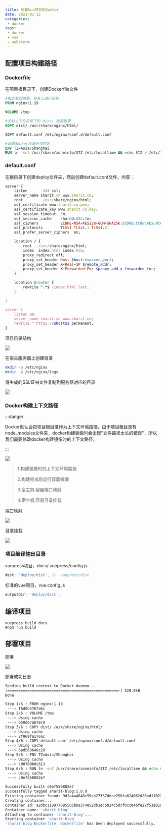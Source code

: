 ```yaml
---
title: 部署Vue项目到Docker
date: 2021-01-15
categories:
 - docker
tags:
 - docker
 - vue
 - webstorm
---
```


## 配置项目构建路径

### Dockerfile

在项目根目录下，创建Dockerfile文件

```dockerfile
#指定基础镜像，在其上进行定制
FROM nginx:1.19

VOLUME /tmp

#复制上下文目录下的 dist/ 到容器里
COPY dist/ /usr/share/nginx/html/

COPY default.conf /etc/nginx/conf.d/default.conf

#设置docker容器环境时区
ENV TZ=Asia/Shanghai
RUN ln -snf /usr/share/zoneinfo/$TZ /etc/localtime && echo $TZ > /etc/timezone
```

### default.conf

在根目录下创建deploy文件夹，然后创建default.conf文件，内容：

```ruby
server {
    listen       443 ssl;
    server_name sharit.cn www.sharit.cn;
    root         /usr/share/nginx/html;
    ssl_certificate www.sharit.cn.pem;
    ssl_certificate_key www.sharit.cn.key;
    ssl_session_timeout  5m;
    ssl_session_cache    shared:SSL:1m;
    ssl_ciphers          ECDHE-RSA-AES128-GCM-SHA256:ECDHE:ECDH:AES:HIGH:!NULL:aNULL:!MD5:!ADH:!RC4;
    ssl_protocols        TLSv1 TLSv1.1 TLSv1.2;
    ssl_prefer_server_ciphers  on;

    location / {
        root   /usr/share/nginx/html;
        index  index.html index.htm;
        proxy_redirect off;
        proxy_set_header Host $host:$server_port;
        proxy_set_header X-Real-IP $remote_addr;
        proxy_set_header X-Forwarded-For $proxy_add_x_forwarded_for;
    }

    location @router {
        rewrite ^.*$ /index.html last;
    }

}

server {
    listen 80;
    server_name sharit.cn www.sharit.cn;
    rewrite ^ https://$host$1 permanent;
}
```

项目目录结构

![](../.images/idea-docker-3.png)

在宿主服务器上创建目录

```sh
mkdir -p /etc/nginx
mkdir -p /etc/nginx/logs
```

将生成的SSL证书文件复制到服务器对应的目录

![](../.images/idea-docker-5.png)

### Docker构建上下文路径

:::danger

Docker默认会把项目根目录作为上下文环境路径，由于项目根目录有node_modules文件夹，docker构建镜像时会出现"文件路径太长的错误"，所以我们需要修改docker构建镜像时的上下文路径。

:::

![](../.images/idea-docker-4.png)

> 1.构建镜像时的上下文环境路径
>
> 2.构建完成后运行容器镜像
>
> 3.宿主机:容器端口映射
>
> 4.宿主机:容器目录挂载

端口映射

![](../.images/idea-docker-6.png)

目录挂载

![](../.images/idea-docker-7.png)

### 项目编译输出目录

vuepress项目，docs/.vuepress/config.js

```js
dest: 'deploy/dist', // .vuepress/dist
```

标准的vue项目，vue.config.js

```js
outputDir: 'deploy/dist',
```

## 编译项目

```
vuepress build docs
#npm run build
```

## 部署项目

部署

![](../.images/idea-docker-8.png)

部署成功日志

```bash
Sending build context to Docker daemon...
[==================================================>] 520.0kB
Done

Step 1/6 : FROM nginx:1.19
 ---> f6d0b4767a6c
Step 2/6 : VOLUME /tmp
 ---> Using cache
 ---> b59d67a878c9
Step 3/6 : COPY dist/ /usr/share/nginx/html/
 ---> Using cache
 ---> 2f969fa176ac
Step 4/6 : COPY default.conf /etc/nginx/conf.d/default.conf
 ---> Using cache
 ---> 6ad563646c28
Step 5/6 : ENV TZ=Asia/Shanghai
 ---> Using cache
 ---> c007608dc613
Step 6/6 : RUN ln -snf /usr/share/zoneinfo/$TZ /etc/localtime && echo $TZ > /etc/timezone
 ---> Using cache
 ---> c0ef550802e7

Successfully built c0ef550802e7
Successfully tagged sharit-blog:1.0.0
Existing container found: 9dfa4a4648c59cb27367ddce250fa624062d26edff022df97fa7ee04bf58df42, removing...
Creating container...
Container Id: a2dbc110977685565b8a374852db1ec5924c5dcf0cc84bfe27f51e81a4f27178
Container name: 'sharit-blog'
Attaching to container 'sharit-blog'...
Starting container 'sharit-blog'
'sharit-blog Dockerfile: Dockerfile' has been deployed successfully.
```

